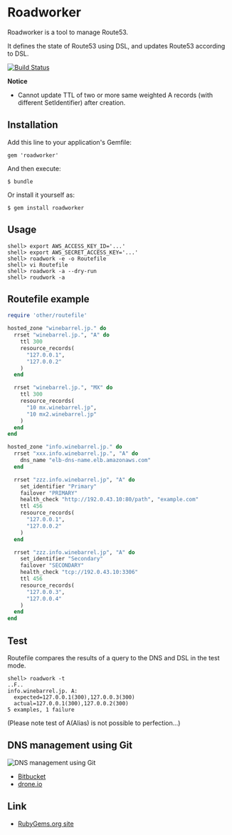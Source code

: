 # Roadworker

Roadworker is a tool to manage Route53.

It defines the state of Route53 using DSL, and updates Route53 according to DSL.

[![Build Status](https://drone.io/bitbucket.org/winebarrel/roadworker/status.png)](https://drone.io/bitbucket.org/winebarrel/roadworker/latest)

**Notice**

* Cannot update TTL of two or more same weighted A records (with different SetIdentifier) after creation.

## Installation

Add this line to your application's Gemfile:

    gem 'roadworker'

And then execute:

    $ bundle

Or install it yourself as:

    $ gem install roadworker

## Usage

```
shell> export AWS_ACCESS_KEY_ID='...'
shell> export AWS_SECRET_ACCESS_KEY='...'
shell> roadwork -e -o Routefile
shell> vi Routefile
shell> roadwork -a --dry-run
shell> roudwork -a
```

## Routefile example

```ruby
require 'other/routefile'

hosted_zone "winebarrel.jp." do
  rrset "winebarrel.jp.", "A" do
    ttl 300
    resource_records(
      "127.0.0.1",
      "127.0.0.2"
    )
  end

  rrset "winebarrel.jp.", "MX" do
    ttl 300
    resource_records(
      "10 mx.winebarrel.jp",
      "10 mx2.winebarrel.jp"
    )
  end
end

hosted_zone "info.winebarrel.jp." do
  rrset "xxx.info.winebarrel.jp.", "A" do
    dns_name "elb-dns-name.elb.amazonaws.com"
  end

  rrset "zzz.info.winebarrel.jp", "A" do
    set_identifier "Primary"
    failover "PRIMARY"
    health_check "http://192.0.43.10:80/path", "example.com"
    ttl 456
    resource_records(
      "127.0.0.1",
      "127.0.0.2"
    )
  end

  rrset "zzz.info.winebarrel.jp", "A" do
    set_identifier "Secondary"
    failover "SECONDARY"
    health_check "tcp://192.0.43.10:3306"
    ttl 456
    resource_records(
      "127.0.0.3",
      "127.0.0.4"
    )
  end
end
```

## Test

Routefile compares the results of a query to the DNS and DSL in the test mode.

```
shell> roadwork -t
..F..
info.winebarrel.jp. A:
  expected=127.0.0.1(300),127.0.0.3(300)
  actual=127.0.0.1(300),127.0.0.2(300)
5 examples, 1 failure
```

(Please note test of A(Alias) is not possible to perfection...)

## DNS management using Git

![DNS management using Git](https://cacoo.com/diagrams/geJfslZqd8qne90t-BC7C7.png)

* [Bitbucket](https://bitbucket.org/winebarrel/roadworker-example/src)
* [drone.io](https://drone.io/bitbucket.org/winebarrel/roadworker-example/latest)

## Link
* [RubyGems.org site](http://rubygems.org/gems/roadworker)
